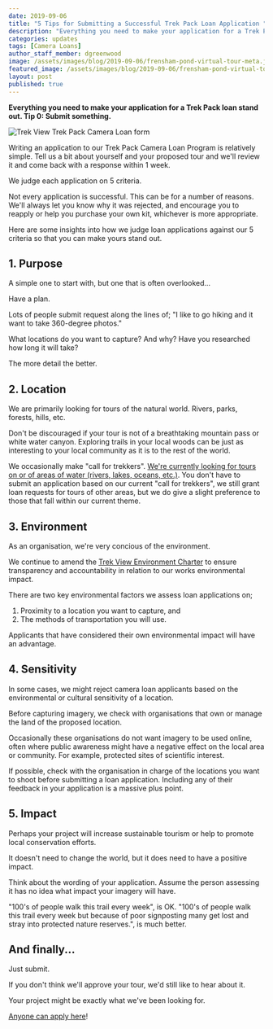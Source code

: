 ```yaml
---
date: 2019-09-06
title: "5 Tips for Submitting a Successful Trek Pack Loan Application "
description: "Everything you need to make your application for a Trek Pack loan stand out. Tip 0: Submit something."
categories: updates
tags: [Camera Loans]
author_staff_member: dgreenwood
image: /assets/images/blog/2019-09-06/frensham-pond-virtual-tour-meta.jpg
featured_image: /assets/images/blog/2019-09-06/frensham-pond-virtual-tour-sm.jpg
layout: post
published: true
---
```


**Everything you need to make your application for a Trek Pack loan stand out. Tip 0: Submit something.**

<img class="img-fluid" src="/assets/images/blog/2019-09-06/trek-view-trek-pack-loan-form.jpg" alt="Trek View Trek Pack Camera Loan form" title="Trek View Trek Pack Camera Loan form" />

Writing an application to our Trek Pack Camera Loan Program is relatively simple. Tell us a bit about yourself and your proposed tour and we'll review it and come back with a response within 1 week.

We judge each application on 5 criteria.

Not every application is successful. This can be for a number of reasons. We'll always let you know why it was rejected, and encourage you to reapply or help you purchase your own kit, whichever is more appropriate.

Here are some insights into how we judge loan applications against our 5 criteria so that you can make yours stand out.

## 1. Purpose

A simple one to start with, but one that is often overlooked...

Have a plan.

Lots of people submit request along the lines of; "I like to go hiking and it want to take 360-degree photos."

What locations do you want to capture? And why? Have you researched how long it will take?

The more detail the better.

## 2. Location

We are primarily looking for tours of the natural world. Rivers, parks, forests, hills, etc.

Don't be discouraged if your tour is not of a breathtaking mountain pass or white water canyon. Exploring trails in your local woods can be just as interesting to your local community as it is to the rest of the world. 

We occasionally make "call for trekkers". [We're currently looking for tours on or of areas of water (rivers, lakes, oceans, etc.)](/blog/2019/call-for-trekkers-summer-autumn). You don't have to submit an application based on our current "call for trekkers", we still grant loan requests for tours of other areas, but we do give a slight preference to those that fall within our current theme.

## 3. Environment

As an organisation, we're very concious of the environment.

We continue to amend the [Trek View Environment Charter](/charters/environment) to ensure transparency and accountability in relation to our works environmental impact.

There are two key environmental factors we assess loan applications on;

1. Proximity to a location you want to capture, and
2. The methods of transportation you will use.

Applicants that have considered their own environmental impact will have an advantage.

## 4. Sensitivity

In some cases, we might reject camera loan applicants based on the environmental or cultural sensitivity of a location.

Before capturing imagery, we check with organisations that own or manage the land of the proposed location.

Occasionally these organisations do not want imagery to be used online, often where public awareness might have a negative effect on the local area or community. For example, protected sites of scientific interest.

If possible, check with the organisation in charge of the locations you want to shoot before submitting a loan application. Including any of their feedback in your application is a massive plus point.

## 5. Impact

Perhaps your project will increase sustainable tourism or help to promote local conservation efforts.

It doesn't need to change the world, but it does need to have a positive impact.

Think about the wording of your application. Assume the person assessing it has no idea what impact your imagery will have.

"100's of people walk this trail every week", is OK. "100's of people walk this trail every week but because of poor signposting many get lost and stray into protected nature reserves.", is much better.

## And finally...

Just submit. 

If you don't think we'll approve your tour, we'd still like to hear about it. 

Your project might be exactly what we've been looking for.

[Anyone can apply here](/loan)!